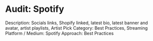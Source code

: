 # Audit: Spotify

Description: Socials links, Shopify linked, latest bio, latest banner and avatar, artist playlists, Artist Pick
Category: Best Practices, Streaming
Platform / Medium: Spotify
Approach: Best Practices